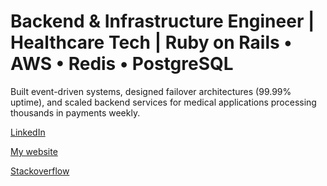 # Backend & Infrastructure Engineer | Healthcare Tech | Ruby on Rails • AWS  • Redis • PostgreSQL

Built event-driven systems, designed failover architectures (99.99% uptime), and scaled backend services for medical applications processing thousands in payments weekly.

[LinkedIn]( https://www.linkedin.com/in/cameron-ramsay-a331a136a?utm_source=share&utm_campaign=share_via&utm_content=profile&utm_medium=android_app)

[My website](https://cameron2920.github.io/)

[Stackoverflow](https://stackoverflow.com/users/3845809/cameron)

